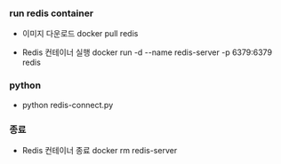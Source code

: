 ### run redis container

- 이미지 다운로드
docker pull redis

- Redis 컨테이너 실행
docker run -d --name redis-server -p 6379:6379 redis

### python

- python
redis-connect.py

### 종료

- Redis 컨테이너 종료
docker rm redis-server